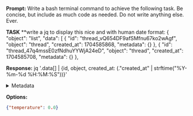 **Prompt:**
Write a bash terminal command to achieve the following task.
Be concise, but include as much code as needed. Do not write anything else. Ever.

**TASK**
**write a jq to display this nice and with human date format: {
  "object": "list",
  "data": [
    {
      "id": "thread_vQ654DF9afSMfnu67ko2wAgf",
      "object": "thread",
      "created_at": 1704585868,
      "metadata": {}
    },
    {
      "id": "thread_47q4mssE0zfNdhuYYWjA24eD",
      "object": "thread",
      "created_at": 1704585708,
      "metadata": {}
    },


**Response:**
jq '.data[] | {id, object, created_at: (."created_at" | strftime("%Y-%m-%d %H:%M:%S"))}'

<details><summary>Metadata</summary>

- Duration: 1667 ms
- Datetime: 2024-01-08T12:46:42.782995
- Model: gpt-3.5-turbo-0613

</details>

**Options:**
```json
{"temperature": 0.0}
```

